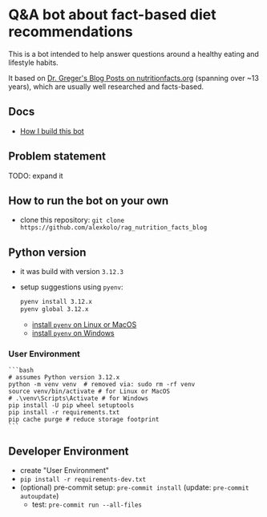 # Q&A bot about fact-based diet recommendations

This is a bot intended to help answer questions around a healthy eating and lifestyle habits.

It based on [Dr. Greger's Blog Posts on nutritionfacts.org](https://nutritionfacts.org/blog/) (spanning over ~13 years), which are usually well researched and facts-based.

## Docs

- [How I build this bot](docs/how_to_build.md)

## Problem statement

TODO: expand it

## How to run the bot on your own

- clone this repository: `git clone https://github.com/alexkolo/rag_nutrition_facts_blog`

## Python version

- it was build with version `3.12.3`
- setup suggestions using `pyenv`:

  ```bash
  pyenv install 3.12.x
  pyenv global 3.12.x
  ```

  - [install `pyenv` on Linux or MacOS](https://github.com/pyenv/pyenv)
  - [install `pyenv` on Windows](https://github.com/pyenv-win/pyenv-win)

### User Environment

    ```bash
    # assumes Python version 3.12.x
    python -m venv venv  # removed via: sudo rm -rf venv
    source venv/bin/activate # for Linux or MacOS
    # .\venv\Scripts\Activate # for Windows
    pip install -U pip wheel setuptools
    pip install -r requirements.txt
    pip cache purge # reduce storage footprint
    ```

## Developer Environment

- create "User Environment"
- `pip install -r requirements-dev.txt`
- (optional) pre-commit setup: `pre-commit install` (update: `pre-commit autoupdate`)
  - test: `pre-commit run --all-files`
